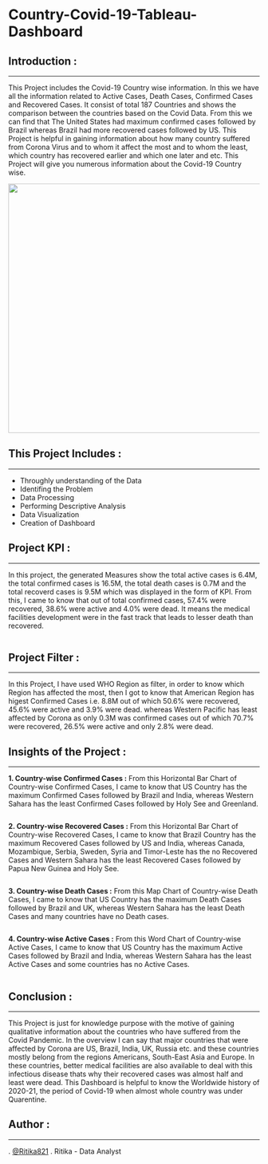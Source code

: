 # Country-Covid-19-Tableau-Dashboard

## Introduction :
---------------------------------------------------------------------------------------------------------------------------------------------------------------------------
This Project includes the Covid-19 Country wise information. In this we have all the information related to Active Cases, Death Cases, Confirmed Cases and Recovered Cases. It consist of total 187 Countries and shows the comparison between the countries based on the Covid Data. From this we can find that The United States had maximum confirmed cases followed by Brazil whereas Brazil had more recovered cases followed by US. This Project is helpful in gaining information about how many country suffered from Corona Virus and to whom it affect the most and to whom the least, which country has recovered earlier and which one later and etc. This Project will give you numerous information about the Covid-19 Country wise.

<a><img align="centre" src="" width="1200" height="500">
</a>


## This Project Includes :
-----------------------------------------------------------------------------------------------------------------------------------------------------
- Throughly understanding of the Data
- Identifing the Problem
- Data Processing
- Performing Descriptive Analysis
- Data Visualization
- Creation of Dashboard


## Project KPI :
------------------------------------------------------------------------------------------------------------------------------------------------------------
In this project, the generated Measures show the total active cases is 6.4M, the total confirmed cases is 16.5M, the total death cases is 0.7M and the total recoverd cases is 9.5M which was displayed in the form of KPI. From this, I came to know that out of total confirmed cases, 57.4% were recovered, 38.6% were active and 4.0% were dead. It means the medical facilities development were in the fast track that leads to lesser death than recovered.

<a><img align="centre" src="">
</a>


## Project Filter :
--------------------------------------------------------------------------------------------------------------------------------------------------------------
In this Project, I have used WHO Region as filter, in order to know which Region has affected the most, then I got to know that American Region has higest Confirmed Cases i.e. 8.8M out of which 50.6% were recovered, 45.6% were active and 3.9% were dead. whereas Western Pacific has least affected by Corona as only 0.3M was confirmed cases out of which 70.7% were recovered, 26.5% were active and only 2.8% were dead.


## Insights of the Project :
---------------------------------------------------------------------------------------------------------------------------------------------------------------------
**1. Country-wise Confirmed Cases :**
From this Horizontal Bar Chart of Country-wise Confirmed Cases, I came to know that US Country has the maximum Confirmed Cases followed by Brazil and India, whereas Western Sahara has the least Confirmed Cases
followed by Holy See and Greenland.

<a><img align="centre" src="">
</a>

**2. Country-wise Recovered Cases :**
From this Horizontal Bar Chart of Country-wise Recovered Cases, I came to know that Brazil Country has the maximum Recovered Cases followed by US and India, whereas Canada, Mozambique, Serbia, Sweden, Syria and Timor-Leste has the no Recovered Cases and Western Sahara has the least Recovered Cases followed by Papua New Guinea and Holy See.

<a><img align="centre" src="">
</a>

**3. Country-wise Death Cases :**
From this Map Chart of Country-wise Death Cases, I came to know that US Country has the maximum Death Cases followed by Brazil and UK, whereas Western Sahara has the least Death Cases and many countries have no Death cases.

<a><img align="centre" src="">
</a>

**4. Country-wise Active Cases :**
From this Word Chart of Country-wise Active Cases, I came to know that US Country has the maximum Active Cases followed by Brazil and India, whereas Western Sahara has the least Active Cases and some countries has no Active Cases.

<a><img align="centre" src="">
</a>


## Conclusion :
--------------------------------------------------------------------------------------------------------------------------------------------------------------------
This Project is just for knowledge purpose with the motive of gaining qualitative information about the countries who have suffered from the Covid Pandemic. In the overview I can say that major countries that were affected by Corona are US, Brazil, India, UK, Russia etc. and these countries mostly belong from the regions Americans, South-East Asia and Europe. In these countries, better medical facilities are also available to deal with this infectious disease thats why their recovered cases was almost half and least were dead. This Dashboard is helpful to know the Worldwide history of 2020-21, the period of Covid-19 when almost whole country was under Quarentine.


## Author :
------------------------------------------------------------------------------------------------------------------------------------------------------------------
. [@Ritika821](https://github.com/Ritika821)
. Ritika - Data Analyst

